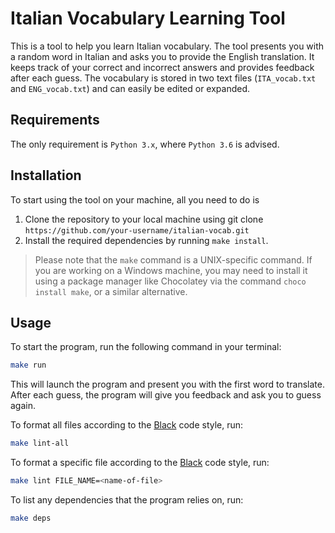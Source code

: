 # Italian Vocabulary Learning Tool

This is a tool to help you learn Italian vocabulary. The tool presents you with a random word in Italian and asks you to provide the English translation. It keeps track of your correct and incorrect answers and provides feedback after each guess. The vocabulary is stored in two text files (`ITA_vocab.txt` and `ENG_vocab.txt`) and can easily be edited or expanded.

## Requirements

The only requirement is `Python 3.x`, where `Python 3.6` is advised.

## Installation

To start using the tool on your machine, all you need to do is

1. Clone the repository to your local machine using git clone `https://github.com/your-username/italian-vocab.git`
2. Install the required dependencies by running `make install`.
> Please note that the `make` command is a UNIX-specific command. If you are working on a Windows machine, you may need to install it using a package manager like Chocolatey via the command `choco install make`, or a similar alternative.

## Usage

To start the program, run the following command in your terminal:

```bash
make run
```

This will launch the program and present you with the first word to translate. After each guess, the program will give you feedback and ask you to guess again.

To format all files according to the [Black](https://github.com/psf/black) code style, run:


```bash
make lint-all
```

To format a specific file according to the [Black](https://github.com/psf/black) code style, run:


```bash
make lint FILE_NAME=<name-of-file>
```

To list any dependencies that the program relies on, run:


```bash
make deps
```
